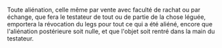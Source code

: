   
 Toute aliénation, celle même par vente avec faculté de rachat ou par échange, que fera le testateur de tout ou de partie de la chose léguée, emportera la révocation du legs pour tout ce qui a été aliéné, encore que l'aliénation postérieure soit nulle, et que l'objet soit rentré dans la main du testateur.  

  
